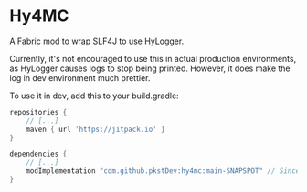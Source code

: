 # Hy4MC

A Fabric mod to wrap SLF4J to use [HyLogger](https://github.com/HyDevelop/HyLogger).

Currently, it's not encouraged to use this in actual production environments, as HyLogger causes logs to stop being printed. However, it does make the log in dev environment much prettier.

To use it in dev, add this to your build.gradle:
```groovy
repositories {
	// [...]
	maven { url 'https://jitpack.io' }
}

dependencies {
	// [...]
	modImplementation "com.github.pkstDev:hy4mc:main-SNAPSPOT" // Since there's currently no public build yet
}
```
